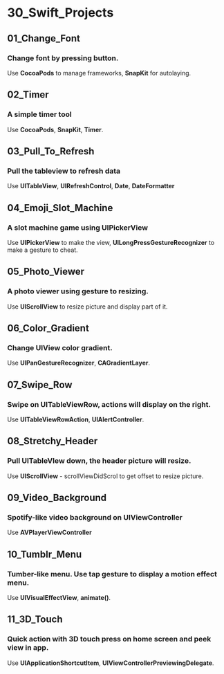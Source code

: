 # 30_Swift_Projects

## 01_Change_Font
### Change font by pressing button.
Use **CocoaPods** to manage frameworks, **SnapKit** for autolaying.

## 02_Timer
### A simple timer tool
Use **CocoaPods**, **SnapKit**, **Timer**.

## 03_Pull_To_Refresh
### Pull the tableview to refresh data
Use **UITableView**, **UIRefreshControl**, **Date**, **DateFormatter**

## 04_Emoji_Slot_Machine
### A slot machine game using UIPickerView
Use **UIPickerView** to make the view, **UILongPressGestureRecognizer** to make a gesture to cheat.

## 05_Photo_Viewer
### A photo viewer using gesture to resizing.
Use **UIScrollView** to resize picture and display part of it.

## 06_Color_Gradient
### Change UIView color gradient.
Use **UIPanGestureRecognizer**, **CAGradientLayer**.

## 07_Swipe_Row
### Swipe on UITableViewRow, actions will display on the right.
Use **UITableViewRowAction**, **UIAlertController**.

## 08_Stretchy_Header
### Pull UITableVIew down, the header picture will resize.
Use **UIScrollView** - scrollViewDidScrol to get offset to resize picture.

## 09_Video_Background
### Spotify-like video background on UIViewController
Use **AVPlayerViewController**

## 10_Tumblr_Menu
### Tumber-like menu. Use tap gesture to display a motion effect menu.
Use **UIVisualEffectView**, **animate()**.

## 11_3D_Touch
### Quick action with 3D touch press on home screen and peek view in app.
Use **UIApplicationShortcutItem**, **UIViewControllerPreviewingDelegate**.


